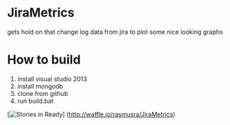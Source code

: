 # JiraMetrics
gets hold on that change log data from jira to plot some nice looking graphs

# How to build
1. install visual studio 2013
2. install mongodb
3. clone from github
4. run build.bat

[![Stories in Ready](https://badge.waffle.io/rasmusra/JiraMetrics.png?label=ready&title=Ready)]
(http://waffle.io/rasmusra/JiraMetrics)
